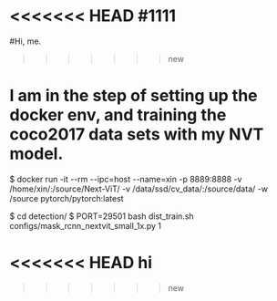 <<<<<<< HEAD
#1111
=======
#Hi, me.
>>>>>>> new

# I am in the step of setting up the docker env, and training the coco2017 data sets with my NVT model.

$ docker run -it --rm --ipc=host --name=xin -p 8889:8888 -v /home/xin/:/source/Next-ViT/ -v /data/ssd/cv_data/:/source/data/ -w /source pytorch/pytorch:latest

$ cd detection/
$ PORT=29501 bash dist_train.sh configs/mask_rcnn_nextvit_small_1x.py 1

<<<<<<< HEAD
hi
=======
>>>>>>> new
